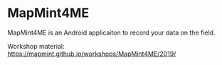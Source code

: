 # MapMint4ME
MapMint4ME is an Android applicaiton to record your data on the field.

Workshop material: https://mapmint.github.io/workshops/MapMint4ME/2019/
